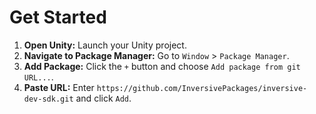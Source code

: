 # Get Started

1. **Open Unity:** Launch your Unity project.
2. **Navigate to Package Manager:** Go to `Window` > `Package Manager`.
3. **Add Package:** Click the `+` button and choose `Add package from git URL...`.
4. **Paste URL:** Enter `https://github.com/InversivePackages/inversive-dev-sdk.git` and click `Add`.

